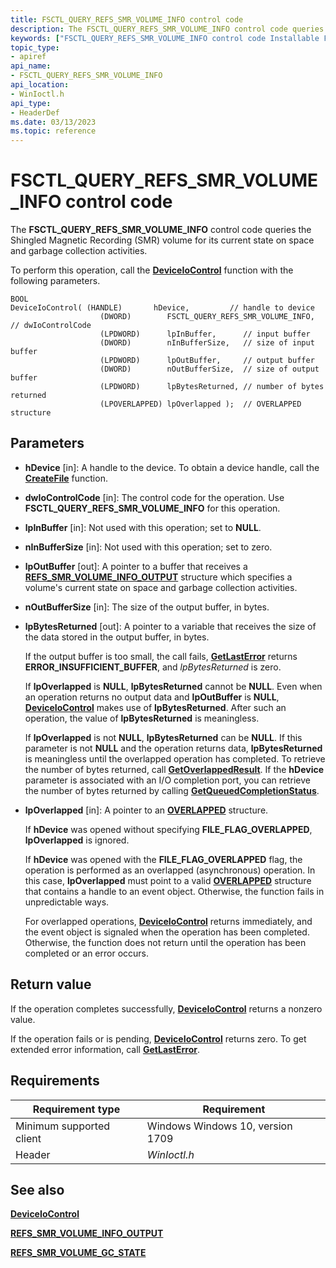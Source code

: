 ```yaml
---
title: FSCTL_QUERY_REFS_SMR_VOLUME_INFO control code
description: The FSCTL_QUERY_REFS_SMR_VOLUME_INFO control code queries the Shingled Magnetic Recording (SMR) volume for its current state on space and garbage collection activities.
keywords: ["FSCTL_QUERY_REFS_SMR_VOLUME_INFO control code Installable File System Drivers"]
topic_type:
- apiref
api_name:
- FSCTL_QUERY_REFS_SMR_VOLUME_INFO
api_location:
- WinIoctl.h
api_type:
- HeaderDef
ms.date: 03/13/2023
ms.topic: reference
---
```


# FSCTL_QUERY_REFS_SMR_VOLUME_INFO control code

The **FSCTL_QUERY_REFS_SMR_VOLUME_INFO** control code queries the Shingled Magnetic Recording (SMR) volume for its current state on space and garbage collection activities.

To perform this operation, call the [**DeviceIoControl**](/windows/win32/api/ioapiset/nf-ioapiset-deviceiocontrol) function with the following parameters.

```ManagedCPlusPlus
BOOL 
DeviceIoControl( (HANDLE)       hDevice,         // handle to device
                    (DWORD)        FSCTL_QUERY_REFS_SMR_VOLUME_INFO, // dwIoControlCode
                    (LPDWORD)      lpInBuffer,      // input buffer
                    (DWORD)        nInBufferSize,   // size of input buffer
                    (LPDWORD)      lpOutBuffer,     // output buffer
                    (DWORD)        nOutBufferSize,  // size of output buffer
                    (LPDWORD)      lpBytesReturned, // number of bytes returned
                    (LPOVERLAPPED) lpOverlapped );  // OVERLAPPED structure
```

## Parameters

- **hDevice** [in]: A handle to the device. To obtain a device handle, call the [**CreateFile**](/windows/win32/api/fileapi/nf-fileapi-createfilea) function.

- **dwIoControlCode** [in]: The control code for the operation. Use **FSCTL_QUERY_REFS_SMR_VOLUME_INFO** for this operation.

- **lpInBuffer** [in]: Not used with this operation; set to **NULL**.

- **nInBufferSize** [in]: Not used with this operation; set to zero.

- **lpOutBuffer** [out]: A pointer to a buffer that receives a [**REFS_SMR_VOLUME_INFO_OUTPUT**](/windows-hardware/drivers/ddi/ntifs/ns-ntifs-_refs_smr_volume_info_output) structure which specifies a volume's current state on space and garbage collection activities.

- **nOutBufferSize** [in]: The size of the output buffer, in bytes.

- **lpBytesReturned** [out]: A pointer to a variable that receives the size of the data stored in the output buffer, in bytes.

  If the output buffer is too small, the call fails, [**GetLastError**](/windows/win32/api/errhandlingapi/nf-errhandlingapi-getlasterror) returns **ERROR_INSUFFICIENT_BUFFER**, and *lpBytesReturned* is zero.

  If **lpOverlapped** is **NULL**, **lpBytesReturned** cannot be **NULL**. Even when an operation returns no output data and **lpOutBuffer** is **NULL**, [**DeviceIoControl**](/windows/win32/api/ioapiset/nf-ioapiset-deviceiocontrol) makes use of **lpBytesReturned**. After such an operation, the value of **lpBytesReturned** is meaningless.

  If **lpOverlapped** is not **NULL**, **lpBytesReturned** can be **NULL**. If this parameter is not **NULL** and the operation returns data, **lpBytesReturned** is meaningless until the overlapped operation has completed. To retrieve the number of bytes returned, call [**GetOverlappedResult**](/windows/win32/api/ioapiset/nf-ioapiset-getoverlappedresult). If the **hDevice** parameter is associated with an I/O completion port, you can retrieve the number of bytes returned by calling [**GetQueuedCompletionStatus**](/windows/win32/api/ioapiset/nf-ioapiset-getqueuedcompletionstatus).

- **lpOverlapped** [in]: A pointer to an [**OVERLAPPED**](/windows/win32/api/minwinbase/ns-minwinbase-overlapped) structure.

  If **hDevice** was opened without specifying **FILE_FLAG_OVERLAPPED**, **lpOverlapped** is ignored.

  If **hDevice** was opened with the **FILE_FLAG_OVERLAPPED** flag, the operation is performed as an overlapped (asynchronous) operation. In this case, **lpOverlapped** must point to a valid [**OVERLAPPED**](/windows/win32/api/minwinbase/ns-minwinbase-overlapped) structure that contains a handle to an event object. Otherwise, the function fails in unpredictable ways.

  For overlapped operations, [**DeviceIoControl**](/windows/win32/api/ioapiset/nf-ioapiset-deviceiocontrol) returns immediately, and the event object is signaled when the operation has been completed. Otherwise, the function does not return until the operation has been completed or an error occurs.

## Return value

If the operation completes successfully, [**DeviceIoControl**](/windows/win32/api/ioapiset/nf-ioapiset-deviceiocontrol) returns a nonzero value.

If the operation fails or is pending, [**DeviceIoControl**](/windows/win32/api/ioapiset/nf-ioapiset-deviceiocontrol) returns zero. To get extended error information, call [**GetLastError**](/windows/win32/api/errhandlingapi/nf-errhandlingapi-getlasterror).

## Requirements

| Requirement type | Requirement |
| ---------------- | ----------- |
| Minimum supported client | Windows Windows 10, version 1709 |
| Header | *WinIoctl.h* |

## See also

[**DeviceIoControl**](/windows/win32/api/ioapiset/nf-ioapiset-deviceiocontrol)

[**REFS_SMR_VOLUME_INFO_OUTPUT**](/windows-hardware/drivers/ddi/ntifs/ns-ntifs-_refs_smr_volume_info_output)

[**REFS_SMR_VOLUME_GC_STATE**](/windows-hardware/drivers/ddi/ntifs/ne-ntifs-_refs_smr_volume_gc_state)

